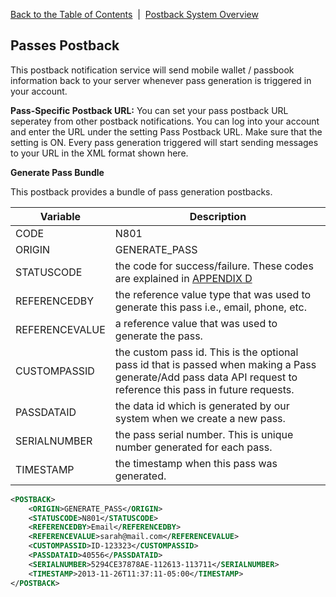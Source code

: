 <a href="/1.3/README.md">Back to the Table of Contents</a>&nbsp;&nbsp;|&nbsp;&nbsp;<a href="/1.3/CONTENTS/POSTBACKS/POSTBACK_SYSTEM_OVERVIEW.md">Postback System Overview</a>
<h2>Passes Postback</h2>

This postback notification service will send mobile wallet / passbook information back to your server whenever pass generation is triggered in your account.

<strong>Pass-Specific Postback URL:</strong>
You can set your pass postback URL seperatey from other postback notifications. You can log into your account and enter the URL under the setting Pass Postback URL. Make sure that the setting is ON. Every pass generation triggered will start sending messages to your URL in the XML format shown here.

<a name="PassGen"><strong>Generate Pass Bundle</strong></a>

This postback provides a bundle of pass generation postbacks.


| Variable | Description |
| -------- | ----------- |
| CODE | N801 |
| ORIGIN | GENERATE_PASS |
| STATUSCODE |  the code for success/failure. These codes are explained in <a href="/1.3/CONTENTS/APPENDIX/APPENDIX_D.md">APPENDIX D</a> |
| REFERENCEDBY |   the reference value type that was used to generate this pass i.e., email, phone, etc. |
| REFERENCEVALUE | a reference value that was used to generate the pass. |
| CUSTOMPASSID | the custom pass id. This is the optional pass id that is passed when making a Pass generate/Add pass data API request to reference this pass in future requests. |
| PASSDATAID |  the data id which is generated by our system when we create a new pass. |
| SERIALNUMBER | the pass serial number. This is unique number generated for each pass. |
| TIMESTAMP | the timestamp when this pass was generated. |

```xml
<POSTBACK>
    <ORIGIN>GENERATE_PASS</ORIGIN>
    <STATUSCODE>N801</STATUSCODE>
    <REFERENCEDBY>Email</REFERENCEDBY>
    <REFERENCEVALUE>sarah@mail.com</REFERENCEVALUE>
    <CUSTOMPASSID>ID-123323</CUSTOMPASSID>
    <PASSDATAID>40556</PASSDATAID>
    <SERIALNUMBER>5294CE37878AE-112613-113711</SERIALNUMBER>
    <TIMESTAMP>2013-11-26T11:37:11-05:00</TIMESTAMP>
</POSTBACK>
```
